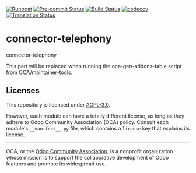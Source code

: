 
[![Runboat](https://img.shields.io/badge/runboat-Try%20me-875A7B.png)](https://runboat.odoo-community.org/builds?repo=OCA/connector-telephony&target_branch=18.0)
[![Pre-commit Status](https://github.com/OCA/connector-telephony/actions/workflows/pre-commit.yml/badge.svg?branch=18.0)](https://github.com/OCA/connector-telephony/actions/workflows/pre-commit.yml?query=branch%3A18.0)
[![Build Status](https://github.com/OCA/connector-telephony/actions/workflows/test.yml/badge.svg?branch=18.0)](https://github.com/OCA/connector-telephony/actions/workflows/test.yml?query=branch%3A18.0)
[![codecov](https://codecov.io/gh/OCA/connector-telephony/branch/18.0/graph/badge.svg)](https://codecov.io/gh/OCA/connector-telephony)
[![Translation Status](https://translation.odoo-community.org/widgets/connector-telephony-18-0/-/svg-badge.svg)](https://translation.odoo-community.org/engage/connector-telephony-18-0/?utm_source=widget)

<!-- /!\ do not modify above this line -->

# connector-telephony

connector-telephony

<!-- /!\ do not modify below this line -->

<!-- prettier-ignore-start -->

[//]: # (addons)

This part will be replaced when running the oca-gen-addons-table script from OCA/maintainer-tools.

[//]: # (end addons)

<!-- prettier-ignore-end -->

## Licenses

This repository is licensed under [AGPL-3.0](LICENSE).

However, each module can have a totally different license, as long as they adhere to Odoo Community Association (OCA)
policy. Consult each module's `__manifest__.py` file, which contains a `license` key
that explains its license.

----
OCA, or the [Odoo Community Association](http://odoo-community.org/), is a nonprofit
organization whose mission is to support the collaborative development of Odoo features
and promote its widespread use.
